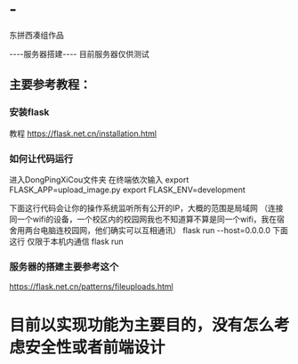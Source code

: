 # -
东拼西凑组作品

----服务器搭建----
目前服务器仅供测试

## 主要参考教程：

### 安装flask
教程
https://flask.net.cn/installation.html

### 如何让代码运行
进入DongPingXiCou文件夹
在终端依次输入
export FLASK_APP=upload_image.py
export FLASK_ENV=development

下面这行代码会让你的操作系统监听所有公开的IP，大概的范围是局域网
（连接同一个wifi的设备，一个校区内的校园网我也不知道算不算是同一个wifi，我在宿舍用两台电脑连校园网，他们确实可以互相通讯）
flask run --host=0.0.0.0 
下面这行 仅限于本机内通信
flask run 


### 服务器的搭建主要参考这个
https://flask.net.cn/patterns/fileuploads.html

# 目前以实现功能为主要目的，没有怎么考虑安全性或者前端设计